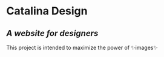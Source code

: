 # Catalina Design
## _A website for designers_

This project is intended to maximize the power of ✨images✨
